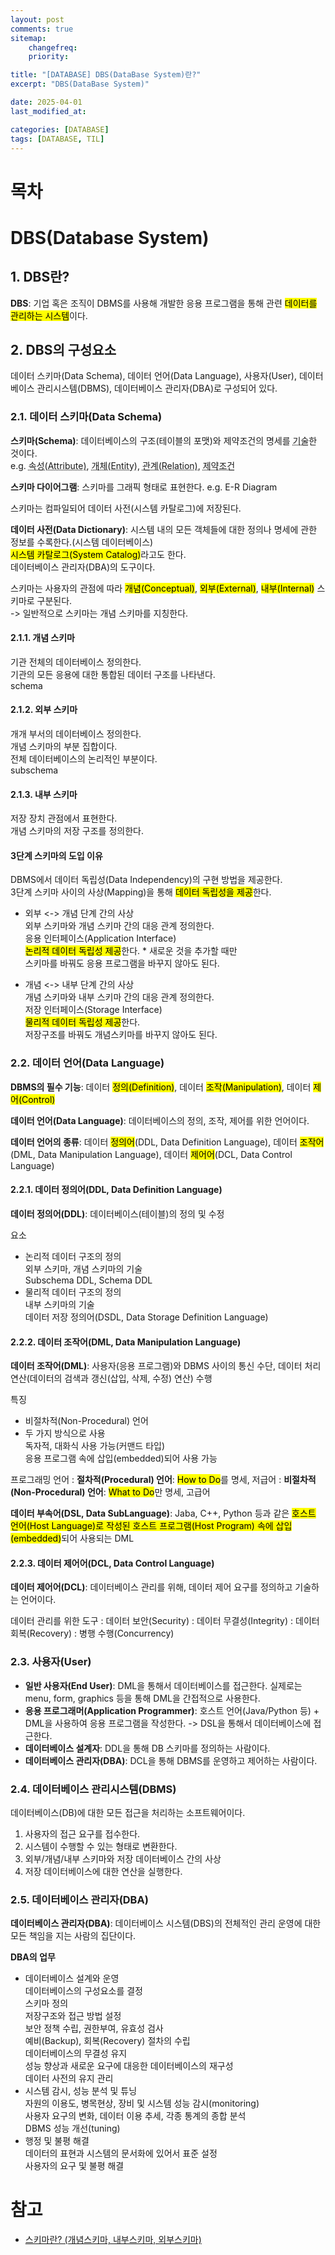 ```yaml
---
layout: post
comments: true
sitemap:
    changefreq:
    priority:

title: "[DATABASE] DBS(DataBase System)란?"
excerpt: "DBS(DataBase System)"

date: 2025-04-01
last_modified_at: 

categories: [DATABASE]
tags: [DATABASE, TIL]
---
```


# 목차

# DBS(Database System)
## 1. DBS란?
**DBS**: 기업 혹은 조직이 DBMS를 사용해 개발한 응용 프로그램을 통해 관련 <mark>데이터를 관리하는 시스템</mark>이다.

## 2. DBS의 구성요소
데이터 스키마(Data Schema), 데이터 언어(Data Language), 사용자(User), 데이터베이스 관리시스템(DBMS), 데이터베이스 관리자(DBA)로 구성되어 있다.

### 2.1. 데이터 스키마(Data Schema)
<b>스키마(Schema)</b>: 데이터베이스의 구조(테이블의 포맷)와 제약조건의 명세를 <abbr title="기록하여 서술하다">기술</abbr>한 것이다.  
e.g. <abbr title="개체의 특성">속성(Attribute)</abbr>, <abbr title="속성들의 집합">개체(Entity)</abbr>, <abbr title="개체 사이에 존재하는">관계(Relation)</abbr>, <abbr title="속성, 개체, 관계가 유지해야 하는">제약조건</abbr>

**스키마 다이어그램**: 스키마를 그래픽 형태로 표현한다. e.g. E-R Diagram

스키마는 컴파일되어 데이터 사전(시스템 카탈로그)에 저장된다.

**데이터 사전(Data Dictionary)**: 시스템 내의 모든 객체들에 대한 정의나 명세에 관한 정보를 수록한다.(시스템 데이터베이스)  
<mark>시스템 카탈로그(System Catalog)</mark>라고도 한다.  
데이터베이스 관리자(DBA)의 도구이다.

스키마는 사용자의 관점에 따라 <mark>개념(Conceptual)</mark>, <mark>외부(External)</mark>, <mark>내부(Internal)</mark> 스키마로 구분된다.  
-> 일반적으로 스키마는 개념 스키마를 지칭한다.

#### 2.1.1. 개념 스키마
기관 전체의 데이터베이스 정의한다.  
기관의 모든 응용에 대한 통합된 데이터 구조를 나타낸다.  
schema  

#### 2.1.2. 외부 스키마
개개 부서의 데이터베이스 정의한다.  
개념 스키마의 부분 집합이다.  
전체 데이터베이스의 논리적인 부분이다.  
subschema  

#### 2.1.3. 내부 스키마
저장 장치 관점에서 표현한다.  
개념 스키마의 저장 구조를 정의한다.  

#### 3단계 스키마의 도입 이유
DBMS에서 데이터 독립성(Data Independency)의 구현 방법을 제공한다.  
3단계 스키마 사이의 사상(Mapping)을 통해 <mark>데이터 독립성을 제공</mark>한다.  

* 외부 <-> 개념 단계 간의 사상  
외부 스키마와 개념 스키마 간의 대응 관계 정의한다.  
응용 인터페이스(Application Interface)  
<mark>논리적 데이터 독립성 제공</mark>한다. * 새로운 것을 추가할 때만  
스키마를 바꿔도 응용 프로그램을 바꾸지 않아도 된다.

* 개념 <-> 내부 단계 간의 사상  
개념 스키마와 내부 스키마 간의 대응 관계 정의한다.  
저장 인터페이스(Storage Interface)  
<mark>물리적 데이터 독립성 제공</mark>한다.  
저장구조를 바꿔도 개념스키마를 바꾸지 않아도 된다.

### 2.2. 데이터 언어(Data Language)
**DBMS의 필수 기능**: 데이터 <mark>정의(Definition)</mark>, 데이터 <mark>조작(Manipulation)</mark>, 데이터 <mark>제어(Control)</mark>

**데이터 언어(Data Language)**: 데이터베이스의 정의, 조작, 제어를 위한 언어이다.

**데이터 언어의 종류**: 데이터 <mark>정의어</mark>(DDL, Data Definition Language), 데이터 <mark>조작어</mark>(DML, Data Manipulation Language), 데이터 <mark>제어어</mark>(DCL, Data Control Language)

#### 2.2.1. 데이터 정의어(DDL, Data Definition Language)
**데이터 정의어(DDL)**: 데이터베이스(테이블)의 정의 및 수정

요소
* 논리적 데이터 구조의 정의  
외부 스키마, 개념 스키마의 기술  
Subschema DDL, Schema DDL  
* 물리적 데이터 구조의 정의  
내부 스키마의 기술  
데이터 저장 정의어(DSDL, Data Storage Definition Language)  

#### 2.2.2. 데이터 조작어(DML, Data Manipulation Language)
**데이터 조작어(DML)**: 사용자(응용 프로그램)와 DBMS 사이의 통신 수단, 데이터 처리 연산(데이터의 검색과 갱신(삽입, 삭제, 수정) 연산) 수행

특징  
* 비절차적(Non-Procedural) 언어  
* 두 가지 방식으로 사용  
독자적, 대화식 사용 가능(커맨드 타입)  
응용 프로그램 속에 삽입(embedded)되어 사용 가능  

프로그래밍 언어
: **절차적(Procedural) 언어**: <mark>How to Do</mark>를 명세, 저급어
: **비절차적(Non-Procedural) 언어**: <mark>What to Do</mark>만 명세, 고급어

**데이터 부속어(DSL, Data SubLanguage)**: Jaba, C++, Python 등과 같은 <mark>호스트 언어(Host Language)로 작성된 호스트 프로그램(Host Program) 속에 삽입(embedded)</mark>되어 사용되는 DML

#### 2.2.3. 데이터 제어어(DCL, Data Control Language)
**데이터 제어어(DCL)**: 데이터베이스 관리를 위해, 데이터 제어 요구를 정의하고 기술하는 언어이다.

데이터 관리를 위한 도구
: 데이터 보안(Security)
: 데이터 무결성(Integrity)
: 데이터 회복(Recovery)
: 병행 수행(Concurrency)

### 2.3. 사용자(User)
* **일반 사용자(End User)**: DML을 통해서 데이터베이스를 접근한다. 실제로는 menu, form, graphics 등을 통해 DML을 간접적으로 사용한다.
* **응용 프로그래머(Application Programmer)**: 호스트 언어(Java/Python 등) + DML을 사용하여 응용 프로그램을 작성한다. -> DSL을 통해서 데이터베이스에 접근한다.
* **데이터베이스 설계자**: DDL을 통해 DB 스키마를 정의하는 사람이다.
* **데이터베이스 관리자(DBA)**: DCL을 통해 DBMS를 운영하고 제어하는 사람이다.

### 2.4. 데이터베이스 관리시스템(DBMS)
데이터베이스(DB)에 대한 모든 접근을 처리하는 소프트웨어이다.
1. 사용자의 접근 요구를 접수한다.
1. 시스템이 수행할 수 있는 형태로 변환한다.
1. 외부/개념/내부 스키마와 저장 데이터베이스 간의 사상
1. 저장 데이터베이스에 대한 연산을 실행한다.

<!-- [DBMS의 내부 구조]()
[DBS 구성도]() -->

### 2.5. 데이터베이스 관리자(DBA)
**데이터베이스 관리자(DBA)**: 데이터베이스 시스템(DBS)의 전체적인 관리 운영에 대한 모든 책임을 지는 사람의 집단이다.

**DBA의 업무**  
* 데이터베이스 설계와 운영  
데이터베이스의 구성요소를 결정  
스키마 정의  
저장구조와 접근 방법 설정  
보안 정책 수립, 권한부여, 유효성 검사  
예비(Backup), 회복(Recovery) 절차의 수립  
데이터베이스의 무결성 유지  
성능 향상과 새로운 요구에 대응한 데이터베이스의 재구성  
데이터 사전의 유지 관리  
* 시스템 감시, 성능 분석 및 튜닝  
자원의 이용도, 병목현상, 장비 및 시스템 성능 감시(monitoring)  
사용자 요구의 변화, 데이터 이용 추세, 각종 통계의 종합 분석  
DBMS 성능 개선(tuning)  
* 행정 및 불평 해결  
데이터의 표현과 시스템의 문서화에 있어서 표준 설정  
사용자의 요구 및 불평 해결  

# 참고
* [스키마란? (개념스키마, 내부스키마, 외부스키마)](https://jwprogramming.tistory.com/47)